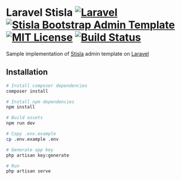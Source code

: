
# Laravel Stisla [![Laravel](https://img.shields.io/badge/Laravel-7.0-brightgreen)](https://laravel.com) [![Stisla Bootstrap Admin Template](https://img.shields.io/badge/Stisla-2.2.0-brightgreen)](https://getstisla.com) [![MIT License](https://img.shields.io/badge/license-MIT-green)](LICENSE) [![Build Status](https://travis-ci.org/otezz/laravel-stisla.svg?branch=master)](https://travis-ci.org/otezz/laravel-stisla)
Sample implementation of [Stisla](https://getstisla.com/) admin template on [Laravel](https://laravel.com)


## Installation

``` bash
# Install composer dependencies
composer install

# Install npm dependencies
npm install

# Build assets
npm run dev

# Copy .env.example
cp .env.example .env

# Generate app key
php artisan key:generate

# Run
php artisan serve
```
